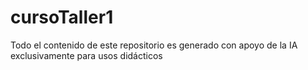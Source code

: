 # cursoTaller1
Todo el contenido de este repositorio es generado con apoyo de la IA exclusivamente para usos didácticos 
